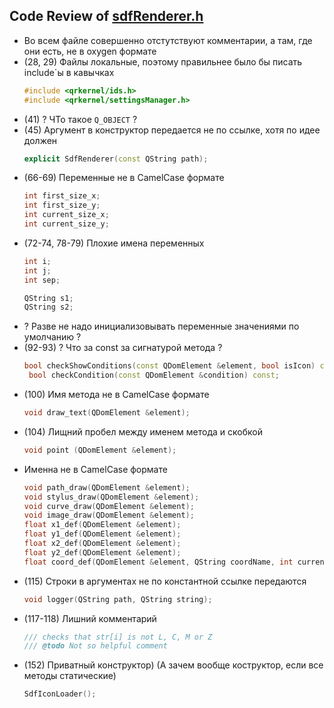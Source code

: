 ## Code Review of [sdfRenderer.h](https://github.com/qreal/qreal/blob/master/qrgui/plugins/pluginManager/sdfRenderer.h)

* Во всем файле совершенно отстутствуют комментарии, а там, где они есть, не в oxygen формате
* (28, 29) Файлы локальные, поэтому правильнее было бы писать include`ы в кавычках
  ```cpp
  #include <qrkernel/ids.h>
  #include <qrkernel/settingsManager.h>
  ```
* (41) ? ЧТо такое `Q_OBJECT` ?
* (45) Аргумент в конструктор передается не по ссылке, хотя по идее должен
  ```cpp
  explicit SdfRenderer(const QString path);
  ```
* (66-69) Переменные не в CamelCase формате
  ```cpp
  int first_size_x;
  int first_size_y;
  int current_size_x;
  int current_size_y;
  ```
* (72-74, 78-79) Плохие имена переменных 
  ```cpp
  int i;
  int j;
  int sep;
  ```
  ```cpp
  QString s1;
  QString s2;
  ```
* ? Разве не надо инициализовывать переменные значениями по умолчанию ?
* (92-93) ? Что за const за сигнатурой метода ?
  ```cpp
  bool checkShowConditions(const QDomElement &element, bool isIcon) const;
   bool checkCondition(const QDomElement &condition) const;
  ```
* (100) Имя метода не в CamelCase формате
  ```cpp
  void draw_text(QDomElement &element);
  ```
* (104) Лищний пробел между именем метода и скобкой
  ```cpp
  void point (QDomElement &element);
  ```
* Именна не в CamelCase формате
  ```cpp
  void path_draw(QDomElement &element);
  void stylus_draw(QDomElement &element);
  void curve_draw(QDomElement &element);
  void image_draw(QDomElement &element);
  float x1_def(QDomElement &element);
  float y1_def(QDomElement &element);
  float x2_def(QDomElement &element);
  float y2_def(QDomElement &element);
  float coord_def(QDomElement &element, QString coordName, int current_size, int first_size);
  ```
* (115) Строки в аргументах не по константной ссылке передаются
  ```cpp
  void logger(QString path, QString string);
  ```
* (117-118) Лишний комментарий
  ```cpp
  /// checks that str[i] is not L, C, M or Z
  /// @todo Not so helpful comment
  ```
* (152) Приватный конструктор) (А зачем вообще коструктор, если все методы статические)
  ```cpp
  SdfIconLoader();
  ```
